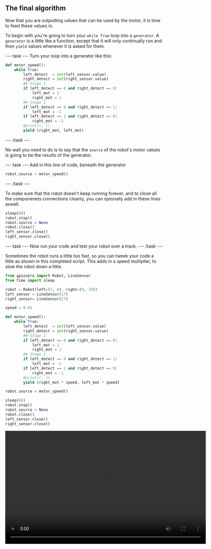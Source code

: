 ## The final algorithm

Now that you are outputting values that can be used by the motor, it is time to feed these values in.

To begin with you're going to turn your `while True` loop into a `generator`. A `generator` is a little like a function, except that it will only continually run and then `yield` values whenever it is asked for them.

--- task ---
Turn your loop into a generator like this:
```python
def motor_speed():
    while True:
        left_detect  = int(left_sensor.value)
        right_detect = int(right_sensor.value)
        ## Stage 1
        if left_detect == 0 and right_detect == 0:
            left_mot = 1
            right_mot = 1
        ## Stage 2
        if left_detect == 0 and right_detect == 1:
            left_mot = -1
        if left_detect == 1 and right_detect == 0:
            right_mot = -1
        #print(r, l)
        yield (right_mot, left_mot)
```
--- /task ---

No wall you need to do is to say that the `source` of the robot's motor values is going to be the results of the generator.

--- task ---
Add in this line of code, beneath the generator
```python
robot.source = motor_speed()
```
--- /task ---

To make sure that the robot doesn't keep running forever, and to close all the componenets connections cleanly, you can optonally add in these lines aswell.

```python
sleep(60)
robot.stop()
robot.source = None
robot.close()
left_sensor.close()
right_sensor.close()
```

--- task ---
Now run your code and test your robot over a track.
--- /task ---

Sometimes the robot runs a little too fast, so you can tweek your code a little as shown in this completed script. This adds in a speed multiplier, to slow the robot down a little.

```python
from gpiozero import Robot, LineSensor
from time import sleep

robot = Robot(left=(7, 8), right=(9, 10)) 
left_sensor = LineSensor(17)
right_sensor= LineSensor(27)

speed = 0.65

def motor_speed():
    while True:
        left_detect  = int(left_sensor.value)
        right_detect = int(right_sensor.value)
        ## Stage 1
        if left_detect == 0 and right_detect == 0:
            left_mot = 1
            right_mot = 1
        ## Stage 2
        if left_detect == 0 and right_detect == 1:
            left_mot = -1
        if left_detect == 1 and right_detect == 0:
            right_mot = -1
        #print(r, l)
        yield (right_mot * speed, left_mot * speed)

robot.source = motor_speed()

sleep(60)
robot.stop()
robot.source = None
robot.close()
left_sensor.close()
right_sensor.close()
```

<video width="640" height="360" controls>
<source src="images/showcase.webm" type="video/webm">
Your browser does not support WebM video, try FireFox or Chrome
</video>

